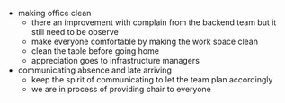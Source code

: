 
- making office clean
	- there an improvement with complain from the backend team but it still need to be observe
	- make everyone comfortable by making the work space clean
	- clean the table before going home
	- appreciation goes to infrastructure managers
- communicating absence and late arriving
	- keep the spirit of communicating to let the team plan accordingly
	- we are in process of providing chair to everyone